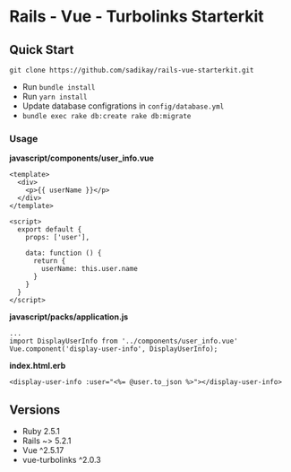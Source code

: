 # Rails - Vue - Turbolinks Starterkit

## Quick Start

```
git clone https://github.com/sadikay/rails-vue-starterkit.git
```

* Run `bundle install`
* Run `yarn install`
* Update database configrations in `config/database.yml`
* `bundle exec rake db:create rake db:migrate`

### Usage
**javascript/components/user_info.vue**
```vue
<template>
  <div>
    <p>{{ userName }}</p>
  </div>
</template>

<script>
  export default {
    props: ['user'],

    data: function () {
      return {
        userName: this.user.name
      }
    }
  }
</script>
```

**javascript/packs/application.js**
```
...
import DisplayUserInfo from '../components/user_info.vue'
Vue.component('display-user-info', DisplayUserInfo);
```

**index.html.erb**
```erb
<display-user-info :user="<%= @user.to_json %>"></display-user-info>
```

## Versions
* Ruby 2.5.1
* Rails ~> 5.2.1
* Vue ^2.5.17
* vue-turbolinks ^2.0.3
